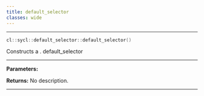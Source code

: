 ```yaml
---
title: default_selector
classes: wide
---
```



---

```cpp
cl::sycl::default_selector::default_selector()
```


Constructs a . default_selector


---
**Parameters:**

**Returns:** No description.

---
